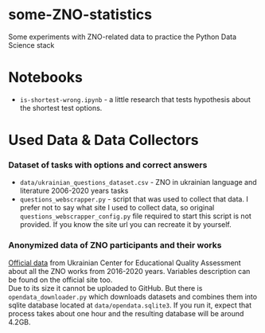 # some-ZNO-statistics
Some experiments with ZNO-related data to practice the Python Data Science stack

# Notebooks
* `is-shortest-wrong.ipynb` - a little research that tests hypothesis about the shortest test options.

# Used Data & Data Collectors
### Dataset of tasks with options and correct answers
* `data/ukrainian_questions_dataset.csv` - ZNO in ukrainian language and literature 2006-2020 years tasks 
* `questions_webscrapper.py` - script that was used to collect that data. I prefer not to say what site I used to collect data, so original `questions_webscrapper_config.py`
file required to start this script is not provided. If you know the site url you can recreate it by yourself.

### Anonymized data of ZNO participants and their works
[Official data](https://zno.testportal.com.ua/opendata) from Ukrainian Center for Educational Quality Assessment about all the ZNO works from 2016-2020 years.
Variables description can be found on the official site too.\
Due to its size it cannot be uploaded to GitHub. But there is `opendata_downloader.py` which downloads datasets and combines them into
sqlite database located at `data/opendata.sqlite3`. If you run it, expect that process takes about one hour and the resulting database will be around 4.2GB.


